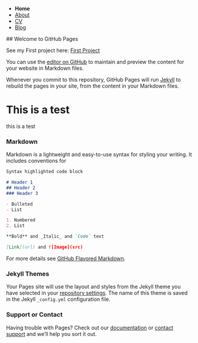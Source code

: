 <link rel="stylesheet" type="text/css" href="style.css">

<nav>
			<ul class="StyledPrimary">
				<li class="HomeLink"><strong>Home</strong></li>
				<li><a href="About.html">About</a></li>
				<li><a href="CV.html">CV</a></li>
				<li><a href="Blog.html">Blog</a></li>
			</ul>
		</nav>
## Welcome to GitHub Pages

See my First project here: <a href="https://livburton.github.io/Tribute-Page/" target="_blank">First Project</a>

You can use the [editor on GitHub](https://github.com/LivBurton/livburton.github.io/edit/master/README.md) to maintain and preview the content for your website in Markdown files.

Whenever you commit to this repository, GitHub Pages will run [Jekyll](https://jekyllrb.com/) to rebuild the pages in your site, from the content in your Markdown files.
<h1> This is a test</h1>
<p> this is a test</p>

### Markdown

Markdown is a lightweight and easy-to-use syntax for styling your writing. It includes conventions for

```markdown
Syntax highlighted code block

# Header 1
## Header 2
### Header 3

- Bulleted
- List

1. Numbered
2. List

**Bold** and _Italic_ and `Code` text

[Link](url) and ![Image](src)
```

For more details see [GitHub Flavored Markdown](https://guides.github.com/features/mastering-markdown/).

### Jekyll Themes

Your Pages site will use the layout and styles from the Jekyll theme you have selected in your [repository settings](https://github.com/LivBurton/livburton.github.io/settings). The name of this theme is saved in the Jekyll `_config.yml` configuration file.

### Support or Contact

Having trouble with Pages? Check out our [documentation](https://help.github.com/categories/github-pages-basics/) or [contact support](https://github.com/contact) and we’ll help you sort it out.
